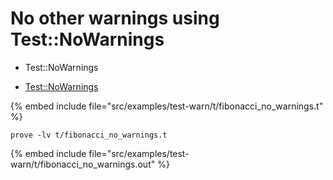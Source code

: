 # No other warnings using Test::NoWarnings

* Test::NoWarnings

* [Test::NoWarnings](https://metacpan.org/pod/Test::NoWarnings)

{% embed include file="src/examples/test-warn/t/fibonacci_no_warnings.t" %}

```
prove -lv t/fibonacci_no_warnings.t
```

{% embed include file="src/examples/test-warn/t/fibonacci_no_warnings.out" %}


